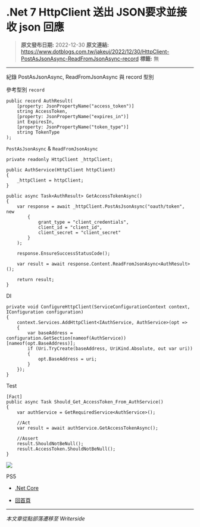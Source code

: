 # .Net 7 HttpClient 送出 JSON要求並接收 json 回應

> **原文發布日期:** 2022-12-30
> **原文連結:** https://www.dotblogs.com.tw/jakeuj/2022/12/30/HttpClient-PostAsJsonAsync-ReadFromJsonAsync-record
> **標籤:** 無

---

紀錄 PostAsJsonAsync, ReadFromJsonAsync 與 record 型別

參考型別 `record`

```
public record AuthResult(
    [property: JsonPropertyName("access_token")]
    string AccessToken,
    [property: JsonPropertyName("expires_in")]
    int ExpiresIn,
    [property: JsonPropertyName("token_type")]
    string TokenType
);
```

`PostAsJsonAsync` & `ReadFromJsonAsync`

```
private readonly HttpClient _httpClient;

public AuthService(HttpClient httpClient)
{
    _httpClient = httpClient;
}

public async Task<AuthResult> GetAccessTokenAsync()
{
    var response = await _httpClient.PostAsJsonAsync("oauth/token", new
        {
            grant_type = "client_credentials",
            client_id = "client_id",
            client_secret = "client_secret"
        }
    );

    response.EnsureSuccessStatusCode();

    var result = await response.Content.ReadFromJsonAsync<AuthResult>();

    return result;
}
```

DI

```
private void ConfigureHttpClient(ServiceConfigurationContext context, IConfiguration configuration)
{
    context.Services.AddHttpClient<IAuthService, AuthService>(opt =>
    {
        var baseAddress = configuration.GetSection(nameof(AuthService))[nameof(opt.BaseAddress)];
        if (Uri.TryCreate(baseAddress, UriKind.Absolute, out var uri))
        {
            opt.BaseAddress = uri;
        }
    });
}
```

Test

```
[Fact]
public async Task Should_Get_AccessToken_From_AuthService()
{
    var authService = GetRequiredService<AuthService>();

    //Act
    var result = await authService.GetAccessTokenAsync();

    //Assert
    result.ShouldNotBeNull();
    result.AccessToken.ShouldNotBeNull();
}
```

![](https://card.psnprofiles.com/1/jakeuj.png)

PS5

* [.Net Core](/jakeuj/Tags?qq=.Net%20Core)

* [回首頁](/jakeuj)

---

*本文章從點部落遷移至 Writerside*
